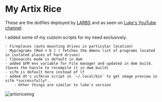 # My Artix Rice 	

These are the dotfiles deployed by [LARBS](https://larbs.xyz) and as seen on [Luke's YouTube channel](https://youtube.com/c/lukesmithxyz).

I added some of my custom scripts for my need exclusively.

	- Fireplaces (auto mounting drives in particular location)
	- Myprograms [Mod + D ] ( fetches the dmenu list of programs located in isolated places of hard drives)
	- fibonacchi mode is default in dwm
	- added $FM env variable for File manager and updated in dwm build. (Saves the hassle to recompile it in dwm build)
	- vifm is default here instead of lf
	- added dt's vifmrun script in `~/.local/bin` to get image preview in vifm *successfully*.
        - Other things are similar to luke's version

![artixriceimg](https://images-wixmp-ed30a86b8c4ca887773594c2.wixmp.com/f/d51fae15-9046-43dc-9162-e4d9ae1c9862/de3jq92-250ff30f-8ee8-4753-b60c-f986ee87074a.png/v1/fill/w_1280,h_723,q_80,strp/artix_linux___dwm_rice__larbs__by_void00r_de3jq92-fullview.jpg?token=eyJ0eXAiOiJKV1QiLCJhbGciOiJIUzI1NiJ9.eyJzdWIiOiJ1cm46YXBwOiIsImlzcyI6InVybjphcHA6Iiwib2JqIjpbW3siaGVpZ2h0IjoiPD03MjMiLCJwYXRoIjoiXC9mXC9kNTFmYWUxNS05MDQ2LTQzZGMtOTE2Mi1lNGQ5YWUxYzk4NjJcL2RlM2pxOTItMjUwZmYzMGYtOGVlOC00NzUzLWI2MGMtZjk4NmVlODcwNzRhLnBuZyIsIndpZHRoIjoiPD0xMjgwIn1dXSwiYXVkIjpbInVybjpzZXJ2aWNlOmltYWdlLm9wZXJhdGlvbnMiXX0.PCabQ5A4BA-kuo1YNBdS_RPwTmQ5ErJecbZjEgWVFHM)



